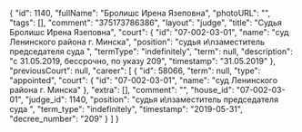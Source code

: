 {
    "id": 1140,
    "fullName": "Бролишс Ирена Язеповна",
    "photoURL": "",
    "tags": [],
    "comment": "375173786386",
    "layout": "judge",
    "title": "Судья Бролишс Ирена Язеповна",
    "court": {
        "id": "07-002-03-01",
        "name": "суд Ленинского района г. Минска",
        "position": "судья и\nзаместитель председателя суда ",
        "termType": "indefinitely",
        "term": null,
        "description": "c 31.05.2019, бессрочно, по указу 209",
        "timestamp": "31.05.2019"
    },
    "previousCourt": null,
    "career": [
        {
            "id": 58066,
            "term": null,
            "type": "appointed",
            "court": {
                "id": "07-002-03-01",
                "name": "суд Ленинского района г. Минска"
            },
            "extra": [],
            "comment": "",
            "house_id": "07-002-03-01",
            "judge_id": 1140,
            "position": "судья и\nзаместитель председателя суда ",
            "term_type": "indefinitely",
            "timestamp": "2019-05-31",
            "decree_number": "209"
        }
    ]
}